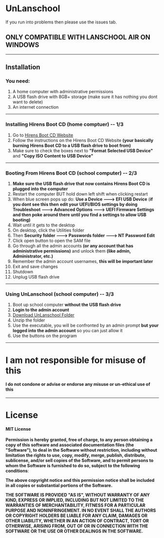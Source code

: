 # UnLanschool
If you run into problems then please use the issues tab.
## ONLY COMPATIBLE WITH LANSCHOOL AIR ON WINDOWS

------------

## Installation
### You need:
1. A home computer with administrative permissions
2. A USB flash drive with 8GB+ storage (make sure it has nothing you dont want to delete)
3. An internet connection

------------

### Installing Hirens Boot CD (home comptuer) -- 1/3
1. Go to [Hirens Boot CD Website](https://www.hirensbootcd.org/usb-booting/ "Hirens Boot CD Website")
2. Follow the instructions on the Hirens Boot CD Website **(your basically burning Hirens Boot CD to a USB flash drive to boot from)**
3. Make sure to check the boxes next to **"Format Selected USB Device"** and **"Copy ISO Content to USB Device"**

------------


### Booting From Hirens Boot CD (school computer) -- 2/3
1. **Make sure the USB flash drive that now contains Hirens Boot CD is plugged into the computer**
2. Restart the computer BUT hold down left shift when clicking restart
3. When blue screen pops up do: **Use a Device ---> EFI USB Device** (**if you dont see this then** **edit your UEFI/BIOS settings by doing Troubleshoot ---> Advanced Options ---> UEFI Firmware Settings** **and then poke around there until you find a settings to allow USB booting)**
4. Wait until it gets to the desktop
5. On desktop, click the Utilities folder
6. Then **Security folder ---> Passwords folder ---> NT Password Edit**
7. Click open button to open the SAM file
8. Go through all the admin accounts **(or any account that has administrative permissions)** and unlock them **(like admin, Administrator, etc.)**
9. Remember the admin account usernames, **this will be important later**
10. Exit and save changes
12. Shutdown
12. Unplug USB flash drive

------------


### Using UnLanschool (school computer) -- 3/3
1. Boot up school computer **without the USB flash drive**
2. **Login to the admin account**
3. [Download UnLanschool Folder](https://drive.google.com/drive/folders/1AMz3FkBD0HYXeZvaA0fw0_TRor7Rf-G8?usp=sharing "Download UnLanschool Folder")
4. Unzip the folder
5. Use the executable, you will be confronted by an admin prompt **but your logged into the admin account** so you can just allow it
6. Use the buttons on the program

------------


# I am not responsible for misuse of this
#### I do not condone or advise or endorse any misuse or un-ethical use of this

------------

# License
#### MIT License
**Permission is hereby granted, free of charge, to any person obtaining a copy
of this software and associated documentation files (the "Software"), to deal
in the Software without restriction, including without limitation the rights
to use, copy, modify, merge, publish, distribute, sublicense, and/or sell
copies of the Software, and to permit persons to whom the Software is
furnished to do so, subject to the following conditions**:

**The above copyright notice and this permission notice shall be included in all
copies or substantial portions of the Software.**

**THE SOFTWARE IS PROVIDED "AS IS", WITHOUT WARRANTY OF ANY KIND, EXPRESS OR
IMPLIED, INCLUDING BUT NOT LIMITED TO THE WARRANTIES OF MERCHANTABILITY,
FITNESS FOR A PARTICULAR PURPOSE AND NONINFRINGEMENT. IN NO EVENT SHALL THE
AUTHORS OR COPYRIGHT HOLDERS BE LIABLE FOR ANY CLAIM, DAMAGES OR OTHER
LIABILITY, WHETHER IN AN ACTION OF CONTRACT, TORT OR OTHERWISE, ARISING FROM,
OUT OF OR IN CONNECTION WITH THE SOFTWARE OR THE USE OR OTHER DEALINGS IN THE
SOFTWARE.**
